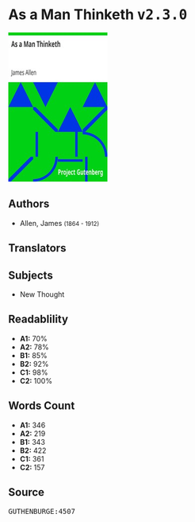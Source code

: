 # As a Man Thinketh <kbd>v2.3.0</kbd>

![](./cover.medium.jpg "")

## Authors


 - Allen, James <small>(1864 - 1912)</small>

## Translators



## Subjects


 - New Thought

## Readablility


 - **A1:** 70%
 - **A2:** 78%
 - **B1:** 85%
 - **B2:** 92%
 - **C1:** 98%
 - **C2:** 100%

## Words Count


 - **A1:** 346
 - **A2:** 219
 - **B1:** 343
 - **B2:** 422
 - **C1:** 361
 - **C2:** 157

## Source


<kbd>GUTHENBURGE:4507</kbd>
